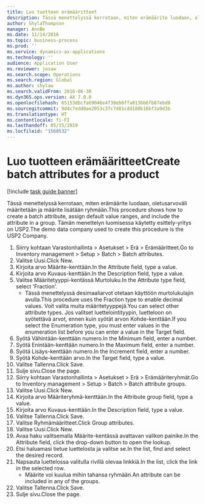 ```yaml
---
title: Luo tuotteen erämääritteet
description: Tässä menettelyssä kerrotaan, miten erämäärite luodaan, oletusarvoväli määritetään ja määrite lisätään ryhmään.
author: ShylaThompson
manager: AnnBe
ms.date: 11/14/2016
ms.topic: business-process
ms.prod: ''
ms.service: dynamics-ax-applications
ms.technology: ''
audience: Application User
ms.reviewer: josaw
ms.search.scope: Operations
ms.search.region: Global
ms.author: shylaw
ms.search.validFrom: 2016-06-30
ms.dyn365.ops.version: AX 7.0.0
ms.openlocfilehash: 65153dbcfa69046e4f38eb6ffa013bb6fb87ebd8
ms.sourcegitcommit: 9d4c7edd0ae2053c37c7d81cdd180b16bf3a9d3b
ms.translationtype: HT
ms.contentlocale: fi-FI
ms.lasthandoff: 05/15/2019
ms.locfileid: "1568532"
---
```

# <a name="create-batch-attributes-for-a-product"></a><span data-ttu-id="8df6a-103">Luo tuotteen erämääritteet</span><span class="sxs-lookup"><span data-stu-id="8df6a-103">Create batch attributes for a product</span></span>

[!include [task guide banner](../../includes/task-guide-banner.md)]

<span data-ttu-id="8df6a-104">Tässä menettelyssä kerrotaan, miten erämäärite luodaan, oletusarvoväli määritetään ja määrite lisätään ryhmään.</span><span class="sxs-lookup"><span data-stu-id="8df6a-104">This procedure shows how to create a batch attribute, assign default value ranges, and include the attribute in a group.</span></span> <span data-ttu-id="8df6a-105">Tämän menettelyn luomisessa käytetty esittely-yritys on USP2.</span><span class="sxs-lookup"><span data-stu-id="8df6a-105">The demo data company used to create this procedure is the USP2 Company.</span></span>

1. <span data-ttu-id="8df6a-106">Siirry kohtaan Varastonhallinta > Asetukset > Erä > Erämääritteet.</span><span class="sxs-lookup"><span data-stu-id="8df6a-106">Go to Inventory management > Setup > Batch > Batch attributes.</span></span>
2. <span data-ttu-id="8df6a-107">Valitse Uusi.</span><span class="sxs-lookup"><span data-stu-id="8df6a-107">Click New.</span></span>
3. <span data-ttu-id="8df6a-108">Kirjoita arvo Määrite-kenttään.</span><span class="sxs-lookup"><span data-stu-id="8df6a-108">In the Attribute field, type a value.</span></span>
4. <span data-ttu-id="8df6a-109">Kirjoita arvo Kuvaus-kenttään.</span><span class="sxs-lookup"><span data-stu-id="8df6a-109">In the Description field, type a value.</span></span>
5. <span data-ttu-id="8df6a-110">Valitse Määritetyyppi-kentässä Murtoluku.</span><span class="sxs-lookup"><span data-stu-id="8df6a-110">In the Attribute type field, select 'Fraction'.</span></span>
    * <span data-ttu-id="8df6a-111">Tässä menettelyssä desimaaliarvot otetaan käyttöön murtolukulajin avulla.</span><span class="sxs-lookup"><span data-stu-id="8df6a-111">This procedure uses the Fraction type to enable decimal values.</span></span> <span data-ttu-id="8df6a-112">Voit valita muita määritetyyppejä.</span><span class="sxs-lookup"><span data-stu-id="8df6a-112">You can select other attribute types.</span></span> <span data-ttu-id="8df6a-113">Jos valitset luettelointityypin, luetteloon on syötettävä arvot, ennen kuin syötät arvon Kohde-kenttään.</span><span class="sxs-lookup"><span data-stu-id="8df6a-113">If you select the Enumeration type, you must enter values in the enumeration list before you can enter a value in the Target field.</span></span>  
6. <span data-ttu-id="8df6a-114">Syötä Vähintään-kenttään numero.</span><span class="sxs-lookup"><span data-stu-id="8df6a-114">In the Minimum field, enter a number.</span></span>
7. <span data-ttu-id="8df6a-115">Syötä Enintään-kenttään numero.</span><span class="sxs-lookup"><span data-stu-id="8df6a-115">In the Maximum field, enter a number.</span></span>
8. <span data-ttu-id="8df6a-116">Syötä Lisäys-kenttään numero.</span><span class="sxs-lookup"><span data-stu-id="8df6a-116">In the Increment field, enter a number.</span></span>
9. <span data-ttu-id="8df6a-117">Syötä Kohde-kenttään arvo.</span><span class="sxs-lookup"><span data-stu-id="8df6a-117">In the Target field, type a value.</span></span>
10. <span data-ttu-id="8df6a-118">Valitse Tallenna.</span><span class="sxs-lookup"><span data-stu-id="8df6a-118">Click Save.</span></span>
11. <span data-ttu-id="8df6a-119">Sulje sivu.</span><span class="sxs-lookup"><span data-stu-id="8df6a-119">Close the page.</span></span>
12. <span data-ttu-id="8df6a-120">Siirry kohtaan Varastonhallinta > Asetukset > Erä > Erämääriteryhmät.</span><span class="sxs-lookup"><span data-stu-id="8df6a-120">Go to Inventory management > Setup > Batch > Batch attribute groups.</span></span>
13. <span data-ttu-id="8df6a-121">Valitse Uusi.</span><span class="sxs-lookup"><span data-stu-id="8df6a-121">Click New.</span></span>
14. <span data-ttu-id="8df6a-122">Kirjoita arvo Määriteryhmä-kenttään.</span><span class="sxs-lookup"><span data-stu-id="8df6a-122">In the Attribute group field, type a value.</span></span>
15. <span data-ttu-id="8df6a-123">Kirjoita arvo Kuvaus-kenttään.</span><span class="sxs-lookup"><span data-stu-id="8df6a-123">In the Description field, type a value.</span></span>
16. <span data-ttu-id="8df6a-124">Valitse Tallenna.</span><span class="sxs-lookup"><span data-stu-id="8df6a-124">Click Save.</span></span>
17. <span data-ttu-id="8df6a-125">Valitse Ryhmämääritteet.</span><span class="sxs-lookup"><span data-stu-id="8df6a-125">Click Group attributes.</span></span>
18. <span data-ttu-id="8df6a-126">Valitse Uusi.</span><span class="sxs-lookup"><span data-stu-id="8df6a-126">Click New.</span></span>
19. <span data-ttu-id="8df6a-127">Avaa haku valitsemalla Määrite-kentässä avattavan valikon painike.</span><span class="sxs-lookup"><span data-stu-id="8df6a-127">In the Attribute field, click the drop-down button to open the lookup.</span></span>
20. <span data-ttu-id="8df6a-128">Etsi haluamasi tietue luettelosta ja valitse se.</span><span class="sxs-lookup"><span data-stu-id="8df6a-128">In the list, find and select the desired record.</span></span>
21. <span data-ttu-id="8df6a-129">Napsauta luettelossa valitulla rivillä olevaa linkkiä.</span><span class="sxs-lookup"><span data-stu-id="8df6a-129">In the list, click the link in the selected row.</span></span>
    * <span data-ttu-id="8df6a-130">Määrite voi kuulua mihin tahansa ryhmään.</span><span class="sxs-lookup"><span data-stu-id="8df6a-130">An attribute can be included in any of the groups.</span></span>  
22. <span data-ttu-id="8df6a-131">Valitse Tallenna.</span><span class="sxs-lookup"><span data-stu-id="8df6a-131">Click Save.</span></span>
23. <span data-ttu-id="8df6a-132">Sulje sivu.</span><span class="sxs-lookup"><span data-stu-id="8df6a-132">Close the page.</span></span>

